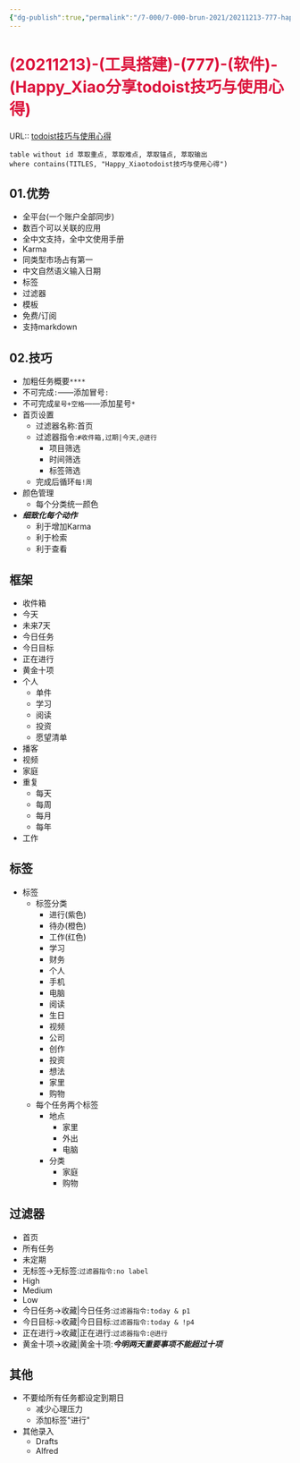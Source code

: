 ```yaml
---
{"dg-publish":true,"permalink":"/7-000/7-000-brun-2021/20211213-777-happy-xiao-todoist/","dgHomeLink":true,"dgPassFrontmatter":false}
---
```



# <font color=#DC143C>(20211213)-(工具搭建)-(777)-(软件)-(Happy_Xiao分享todoist技巧与使用心得)</font>
URL:: [todoist技巧与使用心得](https://www.bilibili.com/video/BV1eE411D7is?from=search&seid=15594128304761465750&spm_id_from=333.337.0.0)

```dataview
table without id 萃取重点, 萃取难点, 萃取锚点, 萃取输出
where contains(TITLES, "Happy_Xiaotodoist技巧与使用心得")
```

## 01.优势
+ 全平台(一个账户全部同步)
+ 数百个可以关联的应用
+ 全中文支持，全中文使用手册
+ Karma
+ 同类型市场占有第一
+ 中文自然语义输入日期
+ 标签
+ 过滤器
+ 模板
+ 免费/订阅
+ 支持markdown

## 02.技巧
+ 加粗任务概要`****`
+ 不可完成`:`——添加冒号`:`
+ 不可完成`星号+空格`——添加星号`*`
+ 首页设置
    + 过滤器名称:首页
    + 过滤器指令:`#收件箱,过期|今天,@进行`
        + 项目筛选
        + 时间筛选
        + 标签筛选
    + 完成后循环`每!周`
+ 颜色管理
    + 每个分类统一颜色
+ **_细致化每个动作_**
    + 利于增加Karma
    + 利于检索
    + 利于查看

## 框架
+ 收件箱
+ 今天
+ 未来7天
+ 今日任务
+ 今日目标
+ 正在进行
+ 黄金十项
+ 个人
    + 单件
    + 学习
    + 阅读
    + 投资
    + 愿望清单
+ 播客
+ 视频
+ 家庭
+ 重复
    + 每天
    + 每周
    + 每月
    + 每年
+ 工作

## 标签
+ 标签
    + 标签分类
        + 进行(紫色)
        + 待办(橙色)
        + 工作(红色)
        + 学习
        + 财务
        + 个人
        + 手机
        + 电脑
        + 阅读
        + 生日
        + 视频
        + 公司
        + 创作
        + 投资
        + 想法
        + 家里
        + 购物
    + 每个任务两个标签
        + 地点
            + 家里
            + 外出
            + 电脑
        + 分类
            + 家庭
            + 购物

## 过滤器
+ 首页
+ 所有任务
+ 未定期
+ 无标签→无标签:`过滤器指令:no label`
+ High
+ Medium
+ Low
+ 今日任务→收藏|今日任务:`过滤器指令:today & p1`
+ 今日目标→收藏|今日目标:`过滤器指令:today & !p4`
+ 正在进行→收藏|正在进行:`过滤器指令:@进行`
+ 黄金十项→收藏|黄金十项:**_今明两天重要事项不能超过十项_**

## 其他
+ 不要给所有任务都设定到期日
    + 减少心理压力
    + 添加标签"进行"
+ 其他录入
    + Drafts
    + Alfred